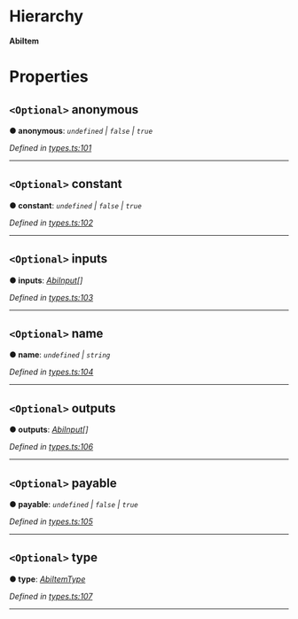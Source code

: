 

# Hierarchy

**AbiItem**

# Properties

<a id="anonymous"></a>

## `<Optional>` anonymous

**● anonymous**: *`undefined` \| `false` \| `true`*

*Defined in [types.ts:101](https://github.com/paritytech/js-libs/blob/e0c2d92/packages/abi/src/types.ts#L101)*

___
<a id="constant"></a>

## `<Optional>` constant

**● constant**: *`undefined` \| `false` \| `true`*

*Defined in [types.ts:102](https://github.com/paritytech/js-libs/blob/e0c2d92/packages/abi/src/types.ts#L102)*

___
<a id="inputs"></a>

## `<Optional>` inputs

**● inputs**: *[AbiInput](_types_.abiinput.md)[]*

*Defined in [types.ts:103](https://github.com/paritytech/js-libs/blob/e0c2d92/packages/abi/src/types.ts#L103)*

___
<a id="name"></a>

## `<Optional>` name

**● name**: *`undefined` \| `string`*

*Defined in [types.ts:104](https://github.com/paritytech/js-libs/blob/e0c2d92/packages/abi/src/types.ts#L104)*

___
<a id="outputs"></a>

## `<Optional>` outputs

**● outputs**: *[AbiInput](_types_.abiinput.md)[]*

*Defined in [types.ts:106](https://github.com/paritytech/js-libs/blob/e0c2d92/packages/abi/src/types.ts#L106)*

___
<a id="payable"></a>

## `<Optional>` payable

**● payable**: *`undefined` \| `false` \| `true`*

*Defined in [types.ts:105](https://github.com/paritytech/js-libs/blob/e0c2d92/packages/abi/src/types.ts#L105)*

___
<a id="type"></a>

## `<Optional>` type

**● type**: *[AbiItemType](../modules/_types_.md#abiitemtype)*

*Defined in [types.ts:107](https://github.com/paritytech/js-libs/blob/e0c2d92/packages/abi/src/types.ts#L107)*

___

